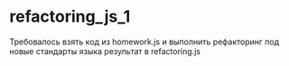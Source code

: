 # refactoring_js_1

Требовалось взять код из homework.js 
и выполнить рефакторинг под новые стандарты языка
результат в refactoring.js
